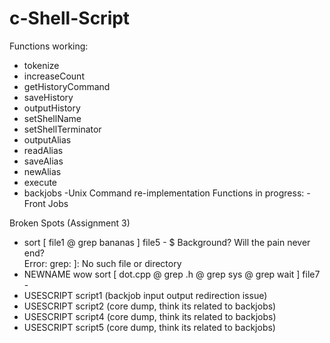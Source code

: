 # c-Shell-Script
Functions working:
- tokenize
- increaseCount
- getHistoryCommand
- saveHistory
- outputHistory
- setShellName
- setShellTerminator
- outputAlias
- readAlias
- saveAlias
- newAlias
- execute
- backjobs
-Unix Command re-implementation
Functions in progress:
-Front Jobs


Broken Spots (Assignment 3)
- sort [ file1 @ grep bananas ] file5 - $ Background? Will the pain never end?
  <br>Error: grep: ]: No such file or directory
- NEWNAME wow sort [ dot.cpp @ grep .h @ grep sys @ grep wait ] file7 -
- USESCRIPT script1 (backjob input output redirection issue)
- USESCRIPT script2 (core dump, think its related to backjobs)
- USESCRIPT script4 (core dump, think its related to backjobs)
- USESCRIPT script5 (core dump, think its related to backjobs)

